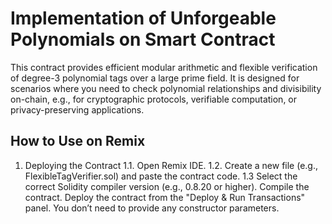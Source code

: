 # Implementation of Unforgeable Polynomials on Smart Contract


This contract provides efficient modular arithmetic and flexible verification of degree-3 polynomial tags over a large prime field. It is designed for scenarios where you need to check polynomial relationships and divisibility on-chain, e.g., for cryptographic protocols, verifiable computation, or privacy-preserving applications.


## How to Use on Remix

1. Deploying the Contract
   1.1. Open Remix IDE.
   1.2. Create a new file (e.g., FlexibleTagVerifier.sol) and paste the contract code.
   1.3 Select the correct Solidity compiler version (e.g., 0.8.20 or higher).
Compile the contract.
Deploy the contract from the "Deploy & Run Transactions" panel. You don’t need to provide any constructor parameters.




